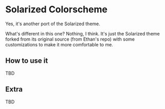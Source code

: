 # Solarized Colorscheme

Yes, it's another port of the Solarized theme.

What's different in this one? Nothing, I think. It's just the Solarized theme
forked from its original source (from Ethan's repo) with some customizations to
make it more comfortable to me.

## How to use it

TBD

## Extra

TBD
